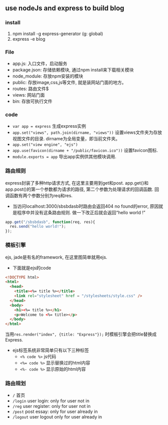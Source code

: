## use nodeJs and express to build blog

### install
1. npm install -g express-generator (g: global)
2. express -e blog

### File
- app.js: 入口文件，启动服务
- package.json: 存储依赖模块, 通过npm install来下载相关模块
- node_module: 存放npm安装的模块
- public: 存放image,css,js等文件, 就是装网站门面的地方。
- routes: 路由文件$
- views: 网站门面
- bin: 存放可执行文件

### code
- `var app = express` 生成express实例
- `app.set("views", path.join(dirname, "views"))` 设置views文件夹为存放视图文件的目录. dirname为全局变量，即当前文件夹。
- `app.set("view engine", "ejs")`
- `app.use(favicon(dirname + "/public/favicon.ico"))` 设置favicon图标.
- `module.exports = app` 导出app实例供其他模块调用.


### 路由规则
express封装了多种http请求方式, 在这里主要用到get和post. app.get()和app.post()的第一个参数都为请求的路径, 第二个参数为处理请求的回调函数. 回调函数有两个参数分别为req和res.

- 当访问localhost:3000/sbsbdasb时路由会返回404 no found的error, 原因就是程序中并没有这条路由规则. 做一下改正后就会返回“hello world !”

```javascript
app.get("/sbsbdasb", function(req, res){
  res.send("hello world!");
});
```
### 模板引擎
ejs, jade是有名的framework, 在这里图简单就用ejs.

- 下面就是ejs的code
```html
<!DOCTYPE html>
<html>
  <head>
    <title><%= title %></title>
    <link rel="stylesheet" href = "/stylesheets/style.css" />
  </head>
  <body>
    <h1><%= title %></h1>
    <p>Welcome to <%= title></p>
  </body>
</html>
```
当用`res.render("index", {title: "Express"});` 时模板引擎会把title替换成Express.

- ejs标签系统非常简单只有以下三种标签
  - `<% code %>` js代码
  - `<%= code %>` 显示替换过的html内容
  - `<%- code %>` 显示原始的html内容


### 路由规划
- `/` 首页
- `/login` user login: only for user not in
- `/reg` user register: only for user not in
- `/post` post essay: only for user already in
- `/logout` user logout only for user already in
